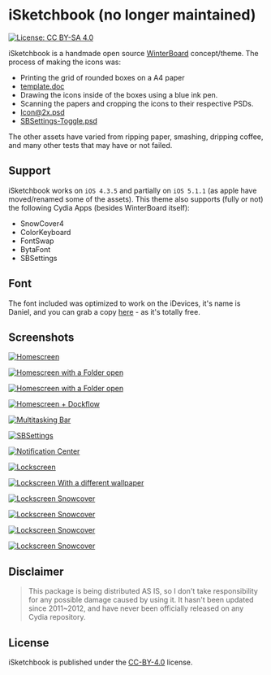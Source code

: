 # iSketchbook (no longer maintained)

[![License: CC BY-SA 4.0](https://img.shields.io/badge/License-CC%20BY--SA%204.0-lightgrey.svg)](http://creativecommons.org/licenses/by-sa/4.0/)

iSketchbook is a handmade open source [WinterBoard](https://www.theiphonewiki.com/wiki/WinterBoard) concept/theme.
The process of making the icons was:
- Printing the grid of rounded boxes on a A4 paper
 - [template.doc](/tempalte.doc)
- Drawing the icons inside of the boxes using a blue ink pen.
- Scanning the papers and cropping the icons to their respective PSDs.
 - [Icon@2x.psd](/PSDs/Icon@2x.psd)
 - [SBSettings-Toggle.psd](/PSDs/SBSettings-Toggle.psd)

The other assets have varied from ripping paper, smashing, dripping coffee, and many other tests that may have or not failed.

## Support

iSketchbook works on `iOS 4.3.5` and partially on `iOS 5.1.1` (as apple have moved/renamed some of the assets).
This theme also supports (fully or not) the following Cydia Apps (besides WinterBoard itself):
- SnowCover4
- ColorKeyboard
- FontSwap
- BytaFont
- SBSettings

## Font

The font included was optimized to work on the iDevices, it's name is Daniel, and you can grab a copy [here](http://www.dafont.com/pt/daniel.font) - as it's totally free.

## Screenshots

[![Homescreen](../../blob/screenshots/images/homescreen.PNG)](../../blob/screenshots/images/homescreen.PNG)

[![Homescreen with a Folder open](../../blob/screenshots/images/homescreen-folder-02.PNG)](../../blob/screenshots/images/homescreen-folder-02.PNG)

[![Homescreen with a Folder open](../../blob/screenshots/images/homescreen-folder-03.PNG)](../../blob/screenshots/images/homescreen-folder-03.PNG)

[![Homescreen + Dockflow](../../blob/screenshots/images/homescreen-dockflow.PNG)](../../blob/screenshots/images/homescreen-dockflow.PNG)

[![Multitasking Bar](../../blob/screenshots/images/multitasking-bar-01.PNG)](../../blob/screenshots/images/multitasking-bar-01.PNG)

[![SBSettings](../../blob/screenshots/images/sbsettings-01.PNG)](../../blob/screenshots/images/sbsettings-01.PNG)

[![Notification Center](../../blob/screenshots/images/notification-center-01.PNG)](../../blob/screenshots/images/notification-center-01.PNG)

[![Lockscreen](../../blob/screenshots/images/lockscreen-01.PNG)](../../blob/screenshots/images/lockscreen-01.PNG)

[![Lockscreen With a different wallpaper](../../blob/screenshots/images/lockscreen-02.PNG)](../../blob/screenshots/images/lockscreen-02.PNG)

[![Lockscreen Snowcover](../../blob/screenshots/images/lockscreen-03-snowcover.PNG)](../../blob/screenshots/images/lockscreen-03-snowcover.PNG)

[![Lockscreen Snowcover](../../blob/screenshots/images/lockscreen-06.PNG)](../../blob/screenshots/images/lockscreen-06.PNG)

[![Lockscreen Snowcover](../../blob/screenshots/images/lockscreen-04-notification.PNG)](../../blob/screenshots/images/lockscreen-04-notification.PNG)

[![Lockscreen Snowcover](../../blob/screenshots/images/lockscreen-05-charging.PNG)](../../blob/screenshots/images/lockscreen-05-charging.PNG)

## Disclaimer

> This package is being distributed AS IS, so I don't take responsibility for any possible damage caused by using it. It hasn't been updated since 2011~2012, and have never been officially released on any Cydia repository.

## License

iSketchbook is published under the [CC-BY-4.0](/LICENSE) license.
